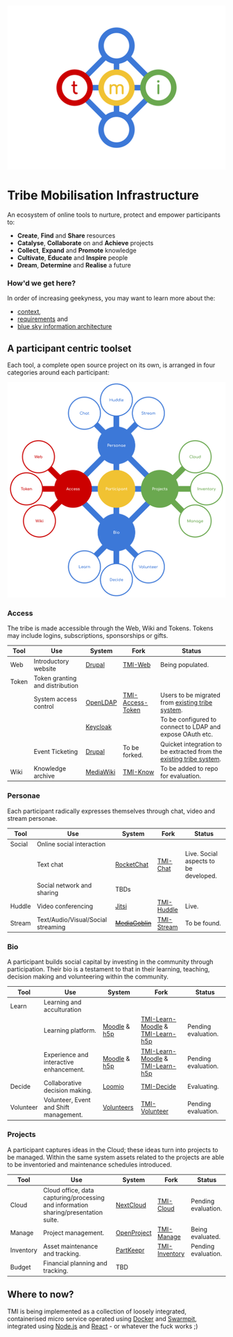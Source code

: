 ![TMI Logo](./docs/svg/tmi.svg)


# Tribe Mobilisation Infrastructure

An ecosystem of online tools to nurture, protect and empower participants to:

* **Create**, **Find** and **Share** resources
* **Catalyse**, **Collaborate** on and **Achieve** projects
* **Collect**, **Expand** and **Promote** knowledge
* **Cultivate**, **Educate** and **Inspire** people
* **Dream**, **Determine** and **Realise** a future


### How'd we get here?

In order of increasing geekyness, you may want to learn more about the:
* [context](./docs/context.md),
* [requirements](./docs/requirements.md) and
* [blue sky information architecture](./docs/information-architecture.md)


## A participant centric toolset

Each tool, a complete open source project on its own, is arranged in four
categories around each participant:

![Ecosystem](./docs/svg/Ecosystem.svg)


### Access

The tribe is made accessible through the Web, Wiki and Tokens.
Tokens may include logins, subscriptions, sponsorships or gifts.

| Tool | Use | System | Fork | Status |
| -- | -- | -- | -- | -- |
| Web    | Introductory website             | [Drupal](https://drupal.org)                          | [TMI-Web](https://github.com/AfrikaBurn/TMI-Web)                   | Being populated.
| Token  | Token granting and distribution  |
|        | System access control            | [OpenLDAP](openldap.org)                              | [TMI-Access-Token](https://github.com/AfrikaBurn/TMI-Access-Token) | Users to be migrated from [existing tribe system](https://github.com/afrikaburn/tribe).
|        |                                  | [Keycloak](https://www.keycloak.org/)                 |                                                                    | To be configured to connect to LDAP and expose OAuth etc.
|        | Event Ticketing                  | [Drupal](https://www.drupal.org/)                     | To be forked.                                                      | Quicket integration to be extracted from the [existing tribe system](https://github.com/afrikaburn/tribe).
| Wiki   | Knowledge archive                | [MediaWiki](https://www.mediawiki.org/wiki/MediaWiki) | [TMI-Know](https://github.com/AfrikaBurn/TMI-Know)                 | To be added to repo for evaluation.


### Personae

Each participant radically expresses themselves through chat, video and stream
personae.

| Tool | Use | System | Fork | Status |
| -- | -- | -- | -- | -- |
| Social    | Online social interaction
|           | Text chat                         | [RocketChat](https://rocket.chat)         | [TMI-Chat](https://github.com/AfrikaBurn/TMI-Chat)      | Live. Social aspects to be developed.
|           | Social network and sharing        | TBDs
| Huddle    | Video conferencing                | [Jitsi](https://jitsi.org)                | [TMI-Huddle](https://github.com/AfrikaBurn/TMI-Huddle)  | Live.
| Stream    | Text/Audio/Visual/Social streaming| [~~MediaGoblin~~](http://mediagoblin.org) | [TMI-Stream](https://github.com/AfrikaBurn/TMI-Stream)  | To be found.


### Bio

A participant builds social capital by investing in the community through
participation. Their bio is a testament to that in their learning, teaching,
decision making and volunteering within the community.

| Tool | Use | System | Fork | Status |
| -- | -- | -- | -- | -- |
| Learn     | Learning and acculturation
|           | Learning platform.                        | [Moodle](https://moodle.org) & [h5p](https://h5p.org)| [TMI-Learn-Moodle](https://github.com/AfrikaBurn/TMI-Learn-Moodle) & [TMI-Learn-h5p](https://github.com/AfrikaBurn/TMI-Learn-h5p) | Pending evaluation.
|           | Experience and interactive enhancement.   | [Moodle](https://moodle.org) & [h5p](https://h5p.org)| [TMI-Learn-Moodle](https://github.com/AfrikaBurn/TMI-Learn-Moodle) & [TMI-Learn-h5p](https://github.com/AfrikaBurn/TMI-Learn-h5p) | Pending evaluation.
| Decide    | Collaborative decision making.            | [Loomio](https://loomio.org)                         | [TMI-Decide](https://github.com/AfrikaBurn/TMI-Decide)                                                                            | Evaluating.
| Volunteer | Volunteer, Event and Shift management.    | [Volunteers](https://github.com/playasoft/volunteers)| [TMI-Volunteer](https://github.com/AfrikaBurn/TMI-Volunteer)                                                                      | Pending evaluation.


### Projects

A participant captures ideas in the Cloud; these ideas turn into projects to be
managed. Within the same system assets related to the projects are able to be
inventoried and maintenance schedules introduced.

| Tool | Use | System | Fork | Status |
| -- | -- | -- | -- | -- |
| Cloud     | Cloud office, data capturing/processing and information sharing/presentation suite.   | [NextCloud](https://nextcloud.org)    | [TMI-Cloud](https://github.com/AfrikaBurn/TMI-Cloud)          | Pending evaluation.
| Manage    | Project management.                                                                   | [OpenProject](http://openproject.org) | [TMI-Manage](https://github.com/AfrikaBurn/TMI-Manage)        | Being evaluated.
| Inventory | Asset maintenance and tracking.                                                       | [PartKeepr](https://partkeepr.org)    | [TMI-Inventory](https://github.com/AfrikaBurn/TMI-Inventory)  | Pending evaluation.
| Budget    | Financial planning and tracking.                                                      | TBD


## Where to now?

TMI is being implemented as a collection of loosely integrated, containerised
micro service operated using [Docker](https://docker.io) and
[Swarmpit](https://swarmpit.io), integrated using
[Node.js](https://nodejs.org) and [React](https://reactjs.org) - or whatever the
fuck works ;)